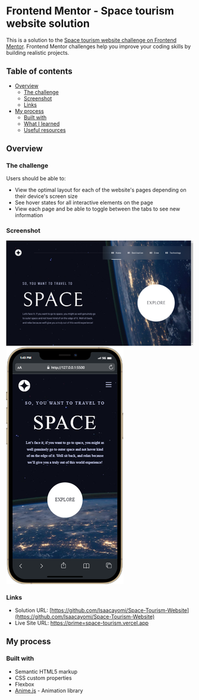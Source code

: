 # Frontend Mentor - Space tourism website solution

This is a solution to the [Space tourism website challenge on Frontend Mentor](https://www.frontendmentor.io/challenges/space-tourism-multipage-website-gRWj1URZ3). Frontend Mentor challenges help you improve your coding skills by building realistic projects. 

## Table of contents

- [Overview](#overview)
  - [The challenge](#the-challenge)
  - [Screenshot](#screenshot)
  - [Links](#links)
- [My process](#my-process)
  - [Built with](#built-with)
  - [What I learned](#what-i-learned)
  - [Useful resources](#useful-resources)

## Overview

### The challenge

Users should be able to:

- View the optimal layout for each of the website's pages depending on their device's screen size
- See hover states for all interactive elements on the page
- View each page and be able to toggle between the tabs to see new information

### Screenshot

![Desktop view](./assets/Screenshot%20(37).png)
![Mobile view](./assets/iPhone-12-PRO-MAX-127.0.0.1.png)


### Links

- Solution URL: [https://github.com/Isaacayomi/Space-Tourism-Website](https://github.com/Isaacayomi/Space-Tourism-Website)
- Live Site URL: [https://prime=space-tourism.vercel.app](https://prime-space-tourism.vercel.app)

## My process

### Built with

- Semantic HTML5 markup
- CSS custom properties
- Flexbox
- [Anime.js](https://animejs.com/) - Animation library


